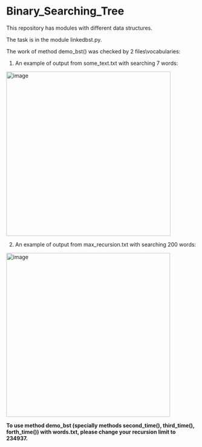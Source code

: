 # Binary_Searching_Tree
This repository has modules with different data structures.

The task is in the module linkedbst.py.

The work of method demo_bst() was checked by 2 files\vocabularies:

1) An example of output from some_text.txt with searching 7 words:

<img width="434" alt="image" src="https://user-images.githubusercontent.com/92577191/169347609-806be86a-ead8-44a7-b7bc-ae30854ffae4.png">

2) An example of output from max_recursion.txt with searching 200 words:

<img width="433" alt="image" src="https://user-images.githubusercontent.com/92577191/169338610-d6430b1c-30d8-4d95-81ad-77e27d53209d.png">

**To use method demo_bst (specially methods second_time(), third_time(), forth_time()) with words.txt, please change your recursion limit to 234937.**
